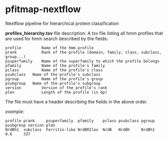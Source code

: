 # pfitmap-nextflow
Nextflow pipeline for hierarchical protein classification


**profiles_hierarchy.tsv** file description:
A tsv file listing all hmm profiles that are used for hmm search described by the fields:
```
profile	        Name of the hmm profile
prank	        Rank of the profile (domain, family, class, subclass, group...)
psuperfamily	Name of the superfamily to which the profile belongs
pfamily	        Name of the profile's family 
pclass	        Name of the profile's class 
psubclass	Name of the profile's subclass 
pgroup	        Name of the profile's group
psubgroup	Name of the profile's subgroup
version	        Version of the profile's rank 
plen	        Length of the profile (in bp)
```
The file must have a header describing the fields in the above order.

*example:*
```
profile prank	  psuperfamily	pfamily	   pclass psubclass pgroup  psubgroup version plen
NrdBh1	subclass  Ferritin-like	NrdBR2lox  NrdB	  NrdBh	    NrdBh1            0.6     337
```

